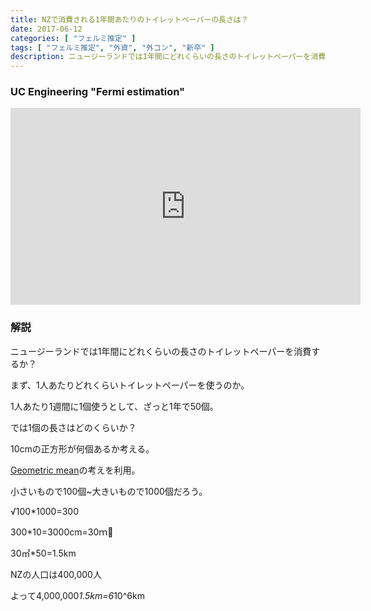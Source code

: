 ```yaml
---
title: NZで消費される1年間あたりのトイレットペーパーの長さは？
date: 2017-06-12
categories: [ "フェルミ推定" ]
tags: [ "フェルミ推定", "外資", "外コン", "新卒" ]
description: ニュージーランドでは1年間にどれくらいの長さのトイレットペーパーを消費するか？カンタベリー大学「フェルミ推定」の授業の様子とその解説を紹介しています。
---
```



### UC Engineering "Fermi estimation"

<iframe width="560" height="315" src="https://www.youtube.com/embed/_PEQCX0la2Y" frameborder="0" allowfullscreen></iframe>


### 解説
    
ニュージーランドでは1年間にどれくらいの長さのトイレットペーパーを消費するか？
    
まず、1人あたりどれくらいトイレットペーパーを使うのか。

1人あたり1週間に1個使うとして、ざっと1年で50個。

では1個の長さはどのくらいか？

10cmの正方形が何個あるか考える。

<a href="">Geometric mean</a>の考えを利用。

小さいもので100個~大きいもので1000個だろう。

√100*1000=300

300*10=3000cm=30ｍ

30㎡*50=1.5km

NZの人口は400,000人

よって4,000,000*1.5km=6*10^6km

<br/>

        